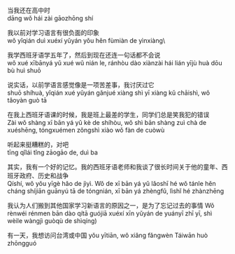 当我还在高中时\
dāng wǒ hái zài gāozhōng shí

我以前对学习语言有很负面的印象\
wǒ yǐqián duì xuéxí yǔyán yǒu hěn fùmiàn de yìnxiàng\

我学西班牙语学五年了，然后到现在还连一句话都不会说\
wǒ xué xībānyá yǔ xué wǔ nián le, ránhòu dào xiànzài hái lián yījù huà dōu bù huì shuō

说实话，以前学语言感觉像是一项苦差事，我讨厌过它\
shuō shíhuà, yǐqián xué yǔyán gǎnjué xiàng shì yī xiàng kǔ chāishì, wǒ tǎoyàn guò tā

在我上西班牙语课的时候，我是班上最差的学生，同学们总是笑我犯的错误\
Zài wǒ shàng xī bān yá yǔ kè de shíhòu, wǒ shì bān shàng zuì chà de xuéshēng, tóngxuémen zǒngshì xiào wǒ fàn de cuòwù

听起来挺糟糕的，对吧\
tīng qǐlái tǐng zāogāo de, duì ba

其实，我有一个好的记忆。我的西班牙语老师和我谈了很长时间关于他的童年、西班牙政府、历史和战争\
Qíshí, wǒ yǒu yīgè hǎo de jìyì. Wǒ de xī bān yá yǔ lǎoshī hé wǒ tánle hěn cháng shíjiān guānyú tā de tóngnián, xī bān yá zhèngfǔ, lìshǐ hé zhànzhēng

我认为人们搬到其他国家学习新语言的原因之一，是为了忘记过去的事情
Wǒ rènwéi rénmen bān dào qítā guójiā xuéxí xīn yǔyán de yuányī zhī yī, shì wèile wàngjì guòqù de shìqíng)

有一天，我想访问台湾或中国
yǒu yītiān, wǒ xiǎng fǎngwèn Táiwān huò zhōngguó
